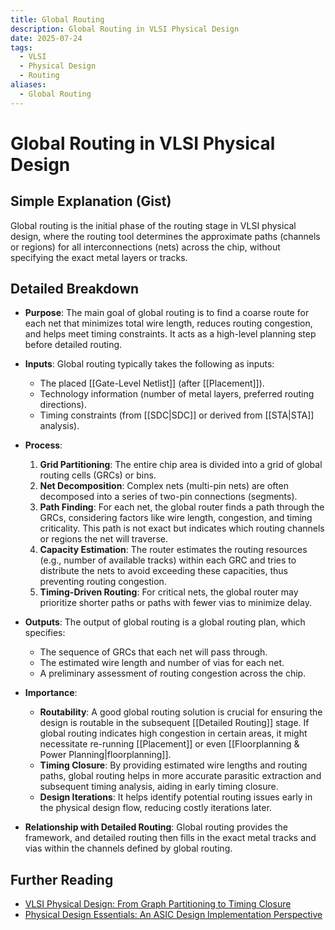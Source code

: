 ```yaml
---
title: Global Routing
description: Global Routing in VLSI Physical Design
date: 2025-07-24
tags:
  - VLSI
  - Physical Design
  - Routing
aliases:
  - Global Routing
---
```


# Global Routing in VLSI Physical Design

## Simple Explanation (Gist)
Global routing is the initial phase of the routing stage in VLSI physical design, where the routing tool determines the approximate paths (channels or regions) for all interconnections (nets) across the chip, without specifying the exact metal layers or tracks.

## Detailed Breakdown

*   **Purpose**: The main goal of global routing is to find a coarse route for each net that minimizes total wire length, reduces routing congestion, and helps meet timing constraints. It acts as a high-level planning step before detailed routing.

*   **Inputs**: Global routing typically takes the following as inputs:
    *   The placed [[Gate-Level Netlist]] (after [[Placement]]).
    *   Technology information (number of metal layers, preferred routing directions).
    *   Timing constraints (from [[SDC|SDC]] or derived from [[STA|STA]] analysis).

*   **Process**: 
    1.  **Grid Partitioning**: The entire chip area is divided into a grid of global routing cells (GRCs) or bins.
    2.  **Net Decomposition**: Complex nets (multi-pin nets) are often decomposed into a series of two-pin connections (segments).
    3.  **Path Finding**: For each net, the global router finds a path through the GRCs, considering factors like wire length, congestion, and timing criticality. This path is not exact but indicates which routing channels or regions the net will traverse.
    4.  **Capacity Estimation**: The router estimates the routing resources (e.g., number of available tracks) within each GRC and tries to distribute the nets to avoid exceeding these capacities, thus preventing routing congestion.
    5.  **Timing-Driven Routing**: For critical nets, the global router may prioritize shorter paths or paths with fewer vias to minimize delay.

*   **Outputs**: The output of global routing is a global routing plan, which specifies:
    *   The sequence of GRCs that each net will pass through.
    *   The estimated wire length and number of vias for each net.
    *   A preliminary assessment of routing congestion across the chip.

*   **Importance**: 
    *   **Routability**: A good global routing solution is crucial for ensuring the design is routable in the subsequent [[Detailed Routing]] stage. If global routing indicates high congestion in certain areas, it might necessitate re-running [[Placement]] or even [[Floorplanning & Power Planning|floorplanning]].
    *   **Timing Closure**: By providing estimated wire lengths and routing paths, global routing helps in more accurate parasitic extraction and subsequent timing analysis, aiding in early timing closure.
    *   **Design Iterations**: It helps identify potential routing issues early in the physical design flow, reducing costly iterations later.

*   **Relationship with Detailed Routing**: Global routing provides the framework, and detailed routing then fills in the exact metal tracks and vias within the channels defined by global routing.

## Further Reading

*   [VLSI Physical Design: From Graph Partitioning to Timing Closure](https://www.amazon.com/VLSI-Physical-Design-Partitioning-Engineering/dp/0471721426)
*   [Physical Design Essentials: An ASIC Design Implementation Perspective](https://www.amazon.com/Physical-Design-Essentials-Implementation-Perspective/dp/0387366423)